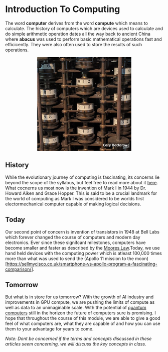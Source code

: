 # Introduction To Computing 

The word **computer** derives from the word **compute** which means to calculate. The history of computers which are devices used to calculate and do simple arithmetic operation dates all the way back to ancient China where **abacus** was used to perform basic mathematical operations fast and efficicently. They were also often used to store the results of such operations.

<div align="center">
	<img src="./assets/abacus.jpg">
</div>

## History
While the evolutionary journey of computing is fascinating, its concerns lie beyond the scope of the syllabus, but feel free to read more about it [here](https://www.cs.uah.edu/~rcoleman/Common/History/History.html). What cocnerns us most now is the invention of Mark I in 1944 by Dr. Howard Aiken and Grace Hopper. This is said to be a crucial landmark for the world of computing as Mark I was considered to be worlds first electormechanical computer capable of making logical decisions. 

## Today
Our second point of concern is invention of transistors in 1948 at Bell Labs which forever changed the course of computers and modern day electronics. Ever since these signifcant milestones, computers have become smaller and faster as described by the [Moores Law](https://www.wallstreetmojo.com/moores-law/).Today, we use hand held devices with the computing power which is atleast 100,000 times more than what was used to send the (Apollo 11 mission to the moon)[https://sellmycisco.co.uk/smartphone-vs-apollo-program-a-fascinating-comparison/]. 

## Tomorrow 
But what is in store for us tomorrow? With the growth of AI industry and improvements in GPU compute, we are pushing the limits of compute as well as data to an unimaginable scale. With the potential of [quantum computers](https://aws.amazon.com/what-is/quantum-computing/) still in the horizon the future of computers sure is promising. I hope that throughout the course of this module, we are able to give a good feel of what computers are, what they are capable of and how you can use them to your advantage for years to come.   

<em>Note: Dont be concerned if the terms and concepts discussed in these articles seem concerning, we will discuss the key concepts in class.</em>